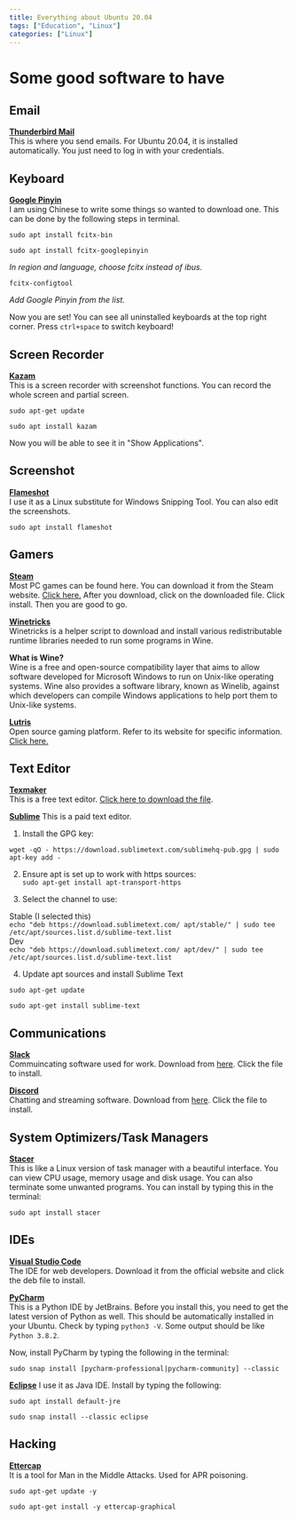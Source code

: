 ```yaml
---
title: Everything about Ubuntu 20.04
tags: ["Education", "Linux"] 
categories: ["Linux"]
---
```


# Some good software to have


## Email
<ins>__Thunderbird Mail__</ins>  
This is where you send emails. For Ubuntu 20.04, it is installed automatically. You just need to log in with your credentials. 

## Keyboard
<ins>__Google Pinyin__</ins>  
I am using Chinese to write some things so wanted to download one. This can be done by the following steps in terminal.

`sudo apt install fcitx-bin`

`sudo apt install fcitx-googlepinyin`

*In region and language, choose fcitx instead of ibus.*

`fcitx-configtool`

*Add Google Pinyin from the list.*

Now you are set! You can see all uninstalled keyboards at the top right corner. Press `ctrl+space` to switch keyboard!


## Screen Recorder
<ins>__Kazam__</ins>  
This is a screen recorder with screenshot functions. You can record the whole screen and partial screen.

`sudo apt-get update`

`sudo apt install kazam`  

Now you will be able to see it in "Show Applications".

## Screenshot
<ins>__Flameshot__</ins>   
I use it as a Linux substitute for Windows Snipping Tool. You can also edit the screenshots.

`sudo apt install flameshot`

## Gamers
<ins>__Steam__</ins>  
Most PC games can be found here. You can download it from the Steam website. [Click here.](https://store.steampowered.com/about/) After you download, click on the downloaded file. Click install. Then you are good to go.

<ins>__Winetricks__</ins>  
Winetricks is a helper script to download and install various redistributable runtime libraries needed to run some programs in Wine.  

__What is Wine?__  
Wine is a free and open-source compatibility layer that aims to allow software developed for Microsoft Windows to run on Unix-like operating systems. Wine also provides a software library, known as Winelib, against which developers can compile Windows applications to help port them to Unix-like systems.

<ins>__Lutris__</ins>    
Open source gaming platform. Refer to its website for specific information. [Click here.](https://lutris.net/) 
 
## Text Editor
<ins>__Texmaker__</ins>  
This is a free text editor. [Click here to download the file](https://www.xm1math.net/texmaker/download.html).  

<ins>__Sublime__</ins> 
This is a paid text editor.  

1. Install the GPG key:

`wget -qO - https://download.sublimetext.com/sublimehq-pub.gpg | sudo apt-key add -`  

2. Ensure apt is set up to work with https sources:  
`sudo apt-get install apt-transport-https`   

3. Select the channel to use:  

Stable (I selected this)  
`echo "deb https://download.sublimetext.com/ apt/stable/" | sudo tee /etc/apt/sources.list.d/sublime-text.list`  
Dev  
`echo "deb https://download.sublimetext.com/ apt/dev/" | sudo tee /etc/apt/sources.list.d/sublime-text.list`  

4. Update apt sources and install Sublime Text   

`sudo apt-get update`   

`sudo apt-get install sublime-text`  

## Communications
<ins>__Slack__</ins>  
Commuincating software used for work.
Download from [here](https://slack.com/intl/en-ca/downloads/linux). Click the file to install. 

<ins>__Discord__</ins>  
Chatting and streaming software. 
Download from [here](https://discord.com/). Click the file to install. 

## System Optimizers/Task Managers
<ins>__Stacer__</ins>  
This is like a Linux version of task manager with a beautiful interface. You can view CPU usage, memory usage and disk usage. You can also terminate some unwanted programs.
You can install by typing this in the terminal: 

`sudo apt install stacer`


## IDEs
<ins>__Visual Studio Code__</ins>  
The IDE for web developers.
Download it from the official website and click the deb file to install.

<ins>__PyCharm__</ins>  
This is a Python IDE by JetBrains. Before you install this, you need to get the latest version of Python as well. This should be automatically installed in your Ubuntu. Check by typing `python3 -V`. Some output should be like `Python 3.8.2`.

Now, install PyCharm by typing the following in the terminal:

`sudo snap install [pycharm-professional|pycharm-community] --classic`


<ins>__Eclipse__</ins>
I use it as Java IDE. Install by typing the following:

`sudo apt install default-jre`

`sudo snap install --classic eclipse`

## Hacking
<ins>__Ettercap__</ins>  
It is a tool for Man in the Middle Attacks. Used for APR poisoning.

`sudo apt-get update -y`   

`sudo apt-get install -y ettercap-graphical`  

